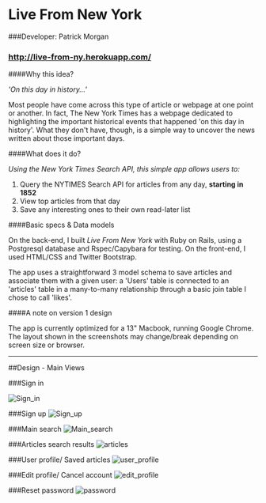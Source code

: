 # Live From New York

###Developer: Patrick Morgan

### <http://live-from-ny.herokuapp.com/>

####Why this idea?

*'On this day in history...'*

Most people have come across this type of article or webpage at one point or another. In fact, The New York Times has a webpage dedicated to highlighting the important historical events that happened 'on this day in history'. What they don't have, though, is a simple way to uncover the news written about those important days. 

####What does it do?

*Using the New York Times Search API, this simple app allows users to:*

  1. Query the NYTIMES Search API for articles from any day, **starting in 1852**
  2. View top articles from that day
  3. Save any interesting ones to their own read-later list

####Basic specs & Data models

On the back-end, I built *Live From New York* with Ruby on Rails, using a Postgresql database and Rspec/Capybara for testing. On the front-end, I used HTML/CSS and Twitter Bootstrap. 

The app uses a straightforward 3 model schema to save articles and associate them with a given user: a 'Users' table is connected to an 'articles' table in a many-to-many relationship through a basic join table I chose to call 'likes'.

####A note on version 1 design

The app is currently optimized for a 13" Macbook, running Google Chrome. The layout shown in the screenshots may change/break depending on screen size or browser.

---
##Design - Main Views

###Sign in

![Sign_in](https://www.evernote.com/shard/s82/sh/0236e794-9a4c-48b9-936d-c6304d143fbe/caac0c3021fbd71334e822442d58600a/deep/0/LiveFromNY---Sign-in.png "Sign in")

###Sign up
![Sign_up](https://www.evernote.com/shard/s82/sh/bc8cfa73-bdc4-48c4-8a7e-1c411574e228/f46e1c2cbad0c70d26eca474cb037382/deep/0/LiveFromNY---Sign-up.png "Sign up")

###Main search
![Main_search](https://www.evernote.com/shard/s82/sh/578c9cf6-8694-461f-afc9-3cb67918866e/72199bacfc525bb0dda126fa9ee1e56f/deep/0/LiveFromNY---Main-Search.png "Main search")

###Articles search results 
![articles](https://www.evernote.com/shard/s82/sh/12ef9305-5c3e-45c9-8c9a-43481f862d90/2883af70d15ceafadb44ae472553f438/deep/0/LiveFromNY---Articles.png "Articles")

###User profile/ Saved articles
![user_profile](https://www.evernote.com/shard/s82/sh/25b29a5c-c725-469e-afdc-34dde88eb776/e9ad22bf33313593693842dea4eaad29/deep/0/LiveFromNY---User-Profile.png "User Profile")

###Edit profile/ Cancel account
![edit_profile](https://www.evernote.com/shard/s82/sh/d664ac3b-56b3-4d08-9d5a-83e7b5b01417/d6729cb02e65acb2fad30fb3cfa0a372/deep/0/LiveFromNY---Edit.png "Edit Profile")

###Reset password
![password](https://www.evernote.com/shard/s82/sh/79a779a3-eaf2-4ff1-aeea-7b036dd1ac03/e8022f7e4b940f6fcd42c2d1404da83b/deep/0/LiveFromNY---Password.png "Recover Password")